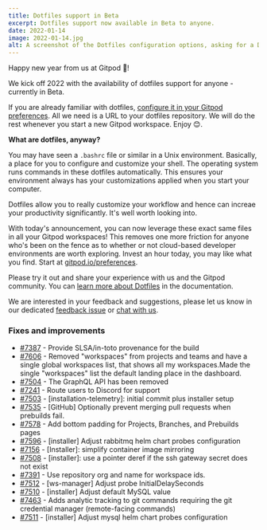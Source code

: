 ```yaml
---
title: Dotfiles support in Beta
excerpt: Dotfiles support now available in Beta to anyone.
date: 2022-01-14
image: 2022-01-14.jpg
alt: A screenshot of the Dotfiles configuration options, asking for a Dotfiles repository URL.
---
```


<script>
  import Contributors from "$lib/components/changelog/contributors.svelte";
</script>

Happy new year from us at Gitpod 🥂!

We kick off 2022 with the availability of dotfiles support for anyone - currently in Beta.

If you are already familiar with dotfiles, [configure it in your Gitpod preferences](https://gitpod.io/preferences). All we need is a URL to your dotfiles repository. We will do the rest whenever you start a new Gitpod workspace. Enjoy 😊.

**What are dotfiles, anyway?**

You may have seen a `.bashrc` file or similar in a Unix environment. Basically, a place for you to configure and customize your shell. The operating system runs commands in these dotfiles automatically. This ensures your environment always has your customizations applied when you start your computer.

Dotfiles allow you to really customize your workflow and hence can increae your productivity significantly. It's well worth looking into.

With today's announcement, you can now leverage these exact same files in all your Gitpod workspaces! This removes one more friction for anyone who's been on the fence as to whether or not cloud-based developer environments are worth exploring. Invest an hour today, you may like what you find. Start at [gitpod.io/preferences](https://gitpod.io/preferences).

Please try it out and share your experience with us and the Gitpod community. You can [learn more about Dotfiles](/docs/configure/users/dotfiles) in the documentation.

We are interested in your feedback and suggestions, please let us know in our dedicated [feedback issue](https://github.com/gitpod-io/gitpod/issues/7603) or [chat with us](https://www.gitpod.io/chat).

<p><Contributors usernames="axonasif,csweichel,filiptronicek,gtsiolis,JanKoehnlein,jldec" /></p>

### Fixes and improvements

- [#7387](https://github.com/gitpod-io/gitpod/pull/7387) - Provide SLSA/in-toto provenance for the build <Contributors usernames="JanKoehnlein,MrSimonEmms,akosyakov,corneliusludmann,csweichel,laushinka,loujaybee" />
- [#7606](https://github.com/gitpod-io/gitpod/pull/7606) - Removed "workspaces" from projects and teams and have a single global workspaces list, that shows all my workspaces.Made the single "workspaces" list the default landing place in the dashboard. <Contributors usernames="JanKoehnlein,jldec,svenefftinge" />
- [#7504](https://github.com/gitpod-io/gitpod/pull/7504) - The GraphQL API has been removed <Contributors usernames="AlexTugarev,JanKoehnlein,gtsiolis" />
- [#7241](https://github.com/gitpod-io/gitpod/pull/7241) - Route users to Discord for support <Contributors usernames="JanKoehnlein,ghuntley,gtsiolis,kylos101" />
- [#7503](https://github.com/gitpod-io/gitpod/pull/7503) - [installation-telemetry]: initial commit plus installer setup <Contributors usernames="MrSimonEmms,corneliusludmann,csweichel" />
- [#7535](https://github.com/gitpod-io/gitpod/pull/7535) - [GitHub] Optionally prevent merging pull requests when prebuilds fail. <Contributors usernames="JanKoehnlein,svenefftinge" />
- [#7578](https://github.com/gitpod-io/gitpod/pull/7578) - Add bottom padding for Projects, Branches, and Prebuilds pages <Contributors usernames="AlexTugarev,gtsiolis" />
- [#7596](https://github.com/gitpod-io/gitpod/pull/7596) - [installer] Adjust rabbitmq helm chart probes configuration <Contributors usernames="MrSimonEmms,aledbf" />
- [#7156](https://github.com/gitpod-io/gitpod/pull/7156) - [Installer]: simplify container image mirroring <Contributors usernames="MrSimonEmms,corneliusludmann,csweichel,laushinka,meysholdt" />
- [#7508](https://github.com/gitpod-io/gitpod/pull/7508) - [installer]: use a pointer deref if the ssh gateway secret does not exist <Contributors usernames="MrSimonEmms,iQQBot" />
- [#7391](https://github.com/gitpod-io/gitpod/pull/7391) - Use repository org and name for workspace ids. <Contributors usernames="JanKoehnlein,akosyakov,csweichel,geropl,svenefftinge" />
- [#7512](https://github.com/gitpod-io/gitpod/pull/7512) - [ws-manager] Adjust probe InitialDelaySeconds <Contributors usernames="aledbf,kylos101" />
- [#7510](https://github.com/gitpod-io/gitpod/pull/7510) - [installer] Adjust default MySQL value <Contributors usernames="MrSimonEmms,aledbf,csweichel" />
- [#7463](https://github.com/gitpod-io/gitpod/pull/7463) - Adds analytic tracking to git commands requiring the git credential manager (remote-facing commands) <Contributors usernames="JanKoehnlein,akosyakov,filiptronicek" />
- [#7511](https://github.com/gitpod-io/gitpod/pull/7511) - [installer] Adjust mysql helm chart probes configuration <Contributors usernames="MrSimonEmms,aledbf,csweichel,iQQBot" />
